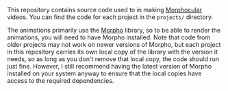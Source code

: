This repository contains source code used to in making [Morphocular](https://www.youtube.com/channel/UCu7Zwf4X_OQ-TEnou0zdyRA) videos. You can find the code for each project in the `projects/` directory.

The animations primarily use the [Morpho](https://github.com/morpho-matters/morpholib) library, so to be able to render the animations, you will need to have Morpho installed. Note that code from older projects may not work on newer versions of Morpho, but each project in this repository carries its own local copy of the library with the version it needs, so as long as you don't remove that local copy, the code should run just fine. However, I still recommend having the latest version of Morpho installed on your system anyway to ensure that the local copies have access to the required dependencies.
